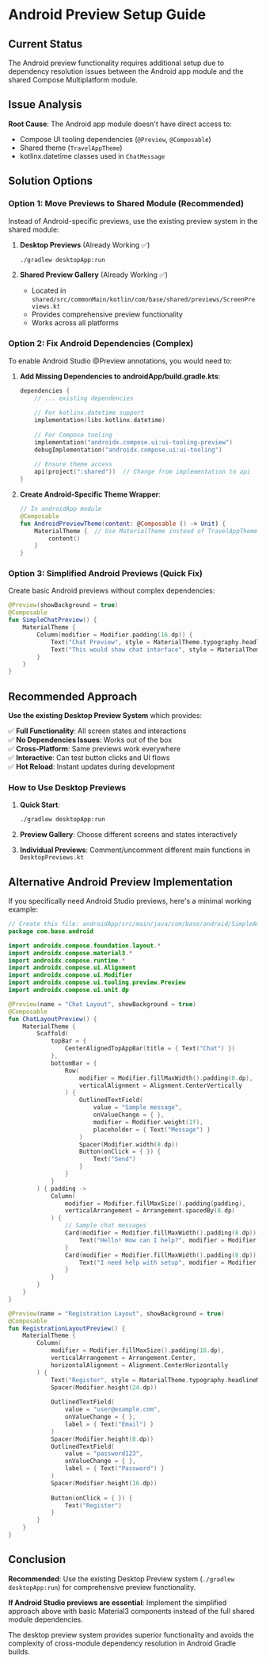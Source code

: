# Android Preview Setup Guide

## Current Status

The Android preview functionality requires additional setup due to dependency resolution issues between the Android app module and the shared Compose Multiplatform module.

## Issue Analysis

**Root Cause**: The Android app module doesn't have direct access to:
- Compose UI tooling dependencies (`@Preview`, `@Composable`)
- Shared theme (`TravelAppTheme`) 
- kotlinx.datetime classes used in `ChatMessage`

## Solution Options

### Option 1: Move Previews to Shared Module (Recommended)

Instead of Android-specific previews, use the existing preview system in the shared module:

1. **Desktop Previews** (Already Working ✅)
   ```bash
   ./gradlew desktopApp:run
   ```

2. **Shared Preview Gallery** (Already Working ✅)
   - Located in `shared/src/commonMain/kotlin/com/base/shared/previews/ScreenPreviews.kt`
   - Provides comprehensive preview functionality
   - Works across all platforms

### Option 2: Fix Android Dependencies (Complex)

To enable Android Studio @Preview annotations, you would need to:

1. **Add Missing Dependencies to androidApp/build.gradle.kts**:
   ```kotlin
   dependencies {
       // ... existing dependencies
       
       // For kotlinx.datetime support
       implementation(libs.kotlinx.datetime)
       
       // For Compose tooling
       implementation("androidx.compose.ui:ui-tooling-preview")
       debugImplementation("androidx.compose.ui:ui-tooling")
       
       // Ensure theme access
       api(project(":shared"))  // Change from implementation to api
   }
   ```

2. **Create Android-Specific Theme Wrapper**:
   ```kotlin
   // In androidApp module
   @Composable
   fun AndroidPreviewTheme(content: @Composable () -> Unit) {
       MaterialTheme {  // Use MaterialTheme instead of TravelAppTheme
           content()
       }
   }
   ```

### Option 3: Simplified Android Previews (Quick Fix)

Create basic Android previews without complex dependencies:

```kotlin
@Preview(showBackground = true)
@Composable
fun SimpleChatPreview() {
    MaterialTheme {
        Column(modifier = Modifier.padding(16.dp)) {
            Text("Chat Preview", style = MaterialTheme.typography.headlineMedium)
            Text("This would show chat interface", style = MaterialTheme.typography.bodyMedium)
        }
    }
}
```

## Recommended Approach

**Use the existing Desktop Preview System** which provides:

✅ **Full Functionality**: All screen states and interactions  
✅ **No Dependencies Issues**: Works out of the box  
✅ **Cross-Platform**: Same previews work everywhere  
✅ **Interactive**: Can test button clicks and UI flows  
✅ **Hot Reload**: Instant updates during development  

### How to Use Desktop Previews

1. **Quick Start**:
   ```bash
   ./gradlew desktopApp:run
   ```

2. **Preview Gallery**: Choose different screens and states interactively

3. **Individual Previews**: Comment/uncomment different main functions in `DesktopPreviews.kt`

## Alternative Android Preview Implementation

If you specifically need Android Studio previews, here's a minimal working example:

```kotlin
// Create this file: androidApp/src/main/java/com/base/android/SimpleAndroidPreviews.kt
package com.base.android

import androidx.compose.foundation.layout.*
import androidx.compose.material3.*
import androidx.compose.runtime.*
import androidx.compose.ui.Alignment
import androidx.compose.ui.Modifier
import androidx.compose.ui.tooling.preview.Preview
import androidx.compose.ui.unit.dp

@Preview(name = "Chat Layout", showBackground = true)
@Composable
fun ChatLayoutPreview() {
    MaterialTheme {
        Scaffold(
            topBar = {
                CenterAlignedTopAppBar(title = { Text("Chat") })
            },
            bottomBar = {
                Row(
                    modifier = Modifier.fillMaxWidth().padding(8.dp),
                    verticalAlignment = Alignment.CenterVertically
                ) {
                    OutlinedTextField(
                        value = "Sample message",
                        onValueChange = { },
                        modifier = Modifier.weight(1f),
                        placeholder = { Text("Message") }
                    )
                    Spacer(Modifier.width(8.dp))
                    Button(onClick = { }) {
                        Text("Send")
                    }
                }
            }
        ) { padding ->
            Column(
                modifier = Modifier.fillMaxSize().padding(padding),
                verticalArrangement = Arrangement.spacedBy(8.dp)
            ) {
                // Sample chat messages
                Card(modifier = Modifier.fillMaxWidth().padding(8.dp)) {
                    Text("Hello! How can I help?", modifier = Modifier.padding(12.dp))
                }
                Card(modifier = Modifier.fillMaxWidth().padding(8.dp)) {
                    Text("I need help with setup", modifier = Modifier.padding(12.dp))
                }
            }
        }
    }
}

@Preview(name = "Registration Layout", showBackground = true)
@Composable
fun RegistrationLayoutPreview() {
    MaterialTheme {
        Column(
            modifier = Modifier.fillMaxSize().padding(16.dp),
            verticalArrangement = Arrangement.Center,
            horizontalAlignment = Alignment.CenterHorizontally
        ) {
            Text("Register", style = MaterialTheme.typography.headlineMedium)
            Spacer(Modifier.height(24.dp))
            
            OutlinedTextField(
                value = "user@example.com",
                onValueChange = { },
                label = { Text("Email") }
            )
            Spacer(Modifier.height(8.dp))
            OutlinedTextField(
                value = "password123",
                onValueChange = { },
                label = { Text("Password") }
            )
            Spacer(Modifier.height(16.dp))
            
            Button(onClick = { }) {
                Text("Register")
            }
        }
    }
}
```

## Conclusion

**Recommended**: Use the existing Desktop Preview system (`./gradlew desktopApp:run`) for comprehensive preview functionality.

**If Android Studio previews are essential**: Implement the simplified approach above with basic Material3 components instead of the full shared module dependencies.

The desktop preview system provides superior functionality and avoids the complexity of cross-module dependency resolution in Android Gradle builds.